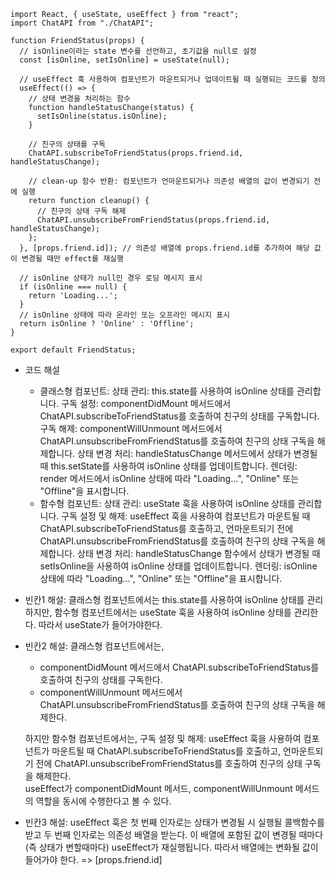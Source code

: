 ```
import React, { useState, useEffect } from "react";
import ChatAPI from "./ChatAPI";

function FriendStatus(props) {
  // isOnline이라는 state 변수를 선언하고, 초기값을 null로 설정
  const [isOnline, setIsOnline] = useState(null);

  // useEffect 훅 사용하여 컴포넌트가 마운트되거나 업데이트될 때 실행되는 코드를 정의
  useEffect(() => {
    // 상태 변경을 처리하는 함수
    function handleStatusChange(status) {
      setIsOnline(status.isOnline);
    }
    
    // 친구의 상태를 구독
    ChatAPI.subscribeToFriendStatus(props.friend.id, handleStatusChange);
    
    // clean-up 함수 반환: 컴포넌트가 언마운트되거나 의존성 배열의 값이 변경되기 전에 실행
    return function cleanup() {
      // 친구의 상태 구독 해제
      ChatAPI.unsubscribeFromFriendStatus(props.friend.id, handleStatusChange);
    };
  }, [props.friend.id]); // 의존성 배열에 props.friend.id를 추가하여 해당 값이 변경될 때만 effect를 재실행

  // isOnline 상태가 null인 경우 로딩 메시지 표시
  if (isOnline === null) {
    return 'Loading...';
  }
  // isOnline 상태에 따라 온라인 또는 오프라인 메시지 표시
  return isOnline ? 'Online' : 'Offline';
}

export default FriendStatus;
```

- 코드 해설
  * 클래스형 컴포넌트:
    상태 관리: this.state를 사용하여 isOnline 상태를 관리합니다.
    구독 설정: componentDidMount 메서드에서 ChatAPI.subscribeToFriendStatus를 호출하여 친구의 상태를 구독합니다.
    구독 해제: componentWillUnmount 메서드에서 ChatAPI.unsubscribeFromFriendStatus를 호출하여 친구의 상태 구독을 해제합니다.
    상태 변경 처리: handleStatusChange 메서드에서 상태가 변경될 때 this.setState를 사용하여 isOnline 상태를 업데이트합니다.
    렌더링: render 메서드에서 isOnline 상태에 따라 "Loading...", "Online" 또는 "Offline"을 표시합니다.
  * 함수형 컴포넌트:
    상태 관리: useState 훅을 사용하여 isOnline 상태를 관리합니다.
    구독 설정 및 해제: useEffect 훅을 사용하여 컴포넌트가 마운트될 때 ChatAPI.subscribeToFriendStatus를 호출하고, 언마운트되기 전에 ChatAPI.unsubscribeFromFriendStatus를 호출하여 친구의 상태 구독을 해제합니다.
    상태 변경 처리: handleStatusChange 함수에서 상태가 변경될 때 setIsOnline을 사용하여 isOnline 상태를 업데이트합니다.
    렌더링: isOnline 상태에 따라 "Loading...", "Online" 또는 "Offline"을 표시합니다.
    
- 빈칸1 해설: 클래스형 컴포넌트에서는 this.state를 사용하여 isOnline 상태를 관리하지만, 함수형 컴포넌트에서는 useState 훅을 사용하여 isOnline 상태를 관리한다. 따라서 useState가 들어가야한다.
- 빈칸2 해설: 클래스형 컴포넌트에서는,
  * componentDidMount 메서드에서 ChatAPI.subscribeToFriendStatus를 호출하여 친구의 상태를 구독한다.
  * componentWillUnmount 메서드에서 ChatAPI.unsubscribeFromFriendStatus를 호출하여 친구의 상태 구독을 해제한다.

  하지만 함수형 컴포넌트에서는,
  구독 설정 및 해제: useEffect 훅을 사용하여 컴포넌트가 마운트될 때 ChatAPI.subscribeToFriendStatus를 호출하고, 언마운트되기 전에 ChatAPI.unsubscribeFromFriendStatus를 호출하여 친구의 상태 구독을 해제한다.<br>
  useEffect가 componentDidMount 메서드, componentWillUnmount 메서드의 역할을 동시에 수행한다고 볼 수 있다.

- 빈칸3 해설: useEffect 훅은 첫 번째 인자로는 상태가 변경될 시 실행될 콜백함수를 받고 두 번째 인자로는 의존성 배열을 받는다. 이 배열에 포함된 값이 변경될 때마다 (즉 상태가 변할때마다) useEffect가 재실행됩니다.
  따라서 배열에는 변화될 값이 들어가야 한다. => [props.friend.id]


